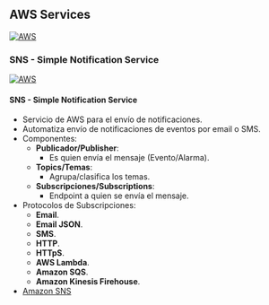 ## AWS Services
[![AWS](https://img.shields.io/badge/AWS_Services-ff9900?style=for-the-badge&logo=amazon&logoColor=white&labelColor=101010)](https://github.com/Alberto-mt/AWS/blob/main/AWS%20Services/AWS_Services.md)

### SNS - Simple Notification Service
[![AWS](https://img.shields.io/badge/SNS-c08a44?style=for-the-badge&logo=amazon&logoColor=white&labelColor=101010)](https://github.com/Alberto-mt/AWS/blob/main/AWS%20Services/Categorias/SNS.md)

#### SNS - Simple Notification Service
- Servicio de AWS para el envío de notificaciones.
- Automatiza envío de notificaciones de eventos por email o SMS.
- Componentes:
	- **Publicador/Publisher**:
		- Es quien envía el mensaje (Evento/Alarma).
	- **Topics/Temas**:
		- Agrupa/clasifica los temas.
	- **Subscripciones/Subscriptions**:
		- Endpoint a quien se envía el mensaje.
- Protocolos de Subscripciones:
	- **Email**.
	- **Email JSON**.
	- **SMS**.
	- **HTTP**.
	- **HTTpS**.
	- **AWS Lambda**.
	- **Amazon SQS**.
	- **Amazon Kinesis Firehouse**.
- [Amazon SNS](https://aws.amazon.com/es/sns/)
